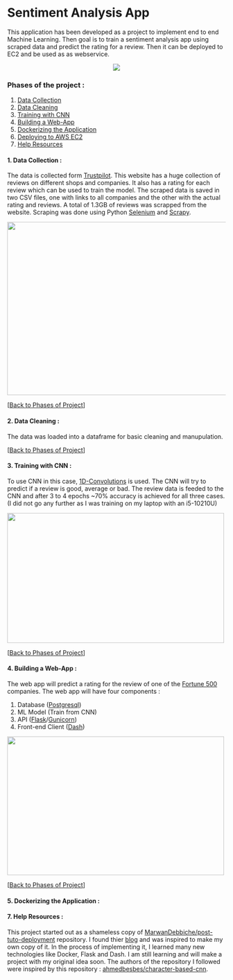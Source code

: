 # Sentiment Analysis App 
This application has been developed as a project to implement end to end Machine Learning. Then goal is to train a sentiment analysis app using scraped data and predict the rating for a review. Then it can be deployed to EC2 and be used as as webservice. 
<p align="center">
  <img src="https://github.com/abhi094/SentimentAnalysis-Project/blob/master/.github_readme_assets/sentimentAnalysis_demo.gif">
</p>

### Phases of the project :
1. [Data Collection](https://github.com/abhi094/SentimentAnalysis-Project/blob/master/README.md#1-data-collection-)
2. [Data Cleaning](https://github.com/abhi094/SentimentAnalysis-Project/blob/master/README.md#2-data-cleaning-)
3. [Training with CNN](https://github.com/abhi094/SentimentAnalysis-Project/blob/master/README.md#3-training-with-cnn-)
4. [Building a Web-App]()
5. [Dockerizing the Application]()
6. [Deploying to AWS EC2]()
7. [Help Resources](https://github.com/abhi094/SentimentAnalysis-Project/blob/master/README.md#7-help-resources-)
#### 1. Data Collection : 
The data is collected form [Trustpilot](https://www.trustpilot.com/). This website has a huge collection of reviews on different shops and companies. It also has a rating for each review which can be used to train the model. The scraped data is saved in two CSV files, one with links to all companies and the other with the actual rating and reviews. A total of 1.3GB of reviews was scrapped from the website. Scraping was done using Python [Selenium](https://selenium-python.readthedocs.io/) and [Scrapy](https://scrapy.org/).

<img src="https://github.com/abhi094/SentimentAnalysis-Project/blob/master/.github_readme_assets/trustpilot_capture.PNG" height="400" width="800">

[[Back to Phases of Project](https://github.com/abhi094/SentimentAnalysis-Project/blob/master/README.md#phases-of-the-project-)]

#### 2. Data Cleaning :
The data was loaded into a dataframe for basic cleaning and manupulation.

[[Back to Phases of Project](https://github.com/abhi094/SentimentAnalysis-Project/blob/master/README.md#phases-of-the-project-)]

#### 3. Training with CNN :
To use CNN in this case, [1D-Convolutions](https://towardsdatascience.com/understanding-1d-and-3d-convolution-neural-network-keras-9d8f76e29610) is used. The CNN will try to predict if a review is good, average or bad. The review data is feeded to the CNN and after 3 to 4 epochs ~70% accuracy is achieved for all three cases. (I did not go any further as I was training on my laptop with an i5-10210U)

<img src="https://github.com/abhi094/SentimentAnalysis-Project/blob/master/.github_readme_assets/Annotation%202020-07-30%20143806.png" height="300" width="500">

[[Back to Phases of Project](https://github.com/abhi094/SentimentAnalysis-Project/blob/master/README.md#phases-of-the-project-)]

#### 4. Building a Web-App :
The web app will predict a rating for the review of one of the [Fortune 500](https://fortune.com/fortune500/) companies. The web app will have four components : 
1. Database ([Postgresql](https://www.postgresql.org/))
2. ML Model (Train from CNN)
3. API ([Flask](https://flask.palletsprojects.com/en/1.1.x/)/[Gunicorn](https://gunicorn.org/))
4. Front-end Client ([Dash](https://plotly.com/dash/))

<img src="https://github.com/abhi094/SentimentAnalysis-Project/blob/master/.github_readme_assets/webservice%20components%20.png" height="320" width="500">

[[Back to Phases of Project](https://github.com/abhi094/SentimentAnalysis-Project/blob/master/README.md#phases-of-the-project-)]

#### 5. Dockerizing the Application :


#### 7. Help Resources :
This project started out as a shameless copy of [MarwanDebbiche/post-tuto-deployment](https://github.com/MarwanDebbiche/post-tuto-deployment) repository. I found thier [blog](https://medium.com/datadriveninvestor/end-to-end-machine-learning-from-data-collection-to-deployment-ce74f51ca203) and was inspired to make my own copy of it. In the process of implementing it, I learned many new technologies like Docker, Flask and Dash. I am still learning and will make a project with my original idea soon. The authors of the repository I followed were inspired by this repository : [ahmedbesbes/character-based-cnn](https://github.com/ahmedbesbes/character-based-cnn).
